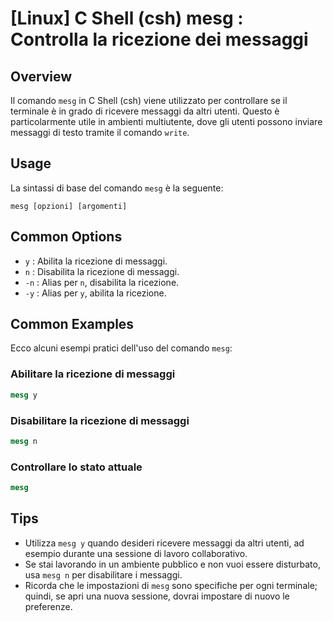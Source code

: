 # [Linux] C Shell (csh) mesg <Utilizzo equivalente>: Controlla la ricezione dei messaggi

## Overview
Il comando `mesg` in C Shell (csh) viene utilizzato per controllare se il terminale è in grado di ricevere messaggi da altri utenti. Questo è particolarmente utile in ambienti multiutente, dove gli utenti possono inviare messaggi di testo tramite il comando `write`.

## Usage
La sintassi di base del comando `mesg` è la seguente:

```
mesg [opzioni] [argomenti]
```

## Common Options
- `y` : Abilita la ricezione di messaggi.
- `n` : Disabilita la ricezione di messaggi.
- `-n` : Alias per `n`, disabilita la ricezione.
- `-y` : Alias per `y`, abilita la ricezione.

## Common Examples
Ecco alcuni esempi pratici dell'uso del comando `mesg`:

### Abilitare la ricezione di messaggi
```csh
mesg y
```

### Disabilitare la ricezione di messaggi
```csh
mesg n
```

### Controllare lo stato attuale
```csh
mesg
```

## Tips
- Utilizza `mesg y` quando desideri ricevere messaggi da altri utenti, ad esempio durante una sessione di lavoro collaborativo.
- Se stai lavorando in un ambiente pubblico e non vuoi essere disturbato, usa `mesg n` per disabilitare i messaggi.
- Ricorda che le impostazioni di `mesg` sono specifiche per ogni terminale; quindi, se apri una nuova sessione, dovrai impostare di nuovo le preferenze.
